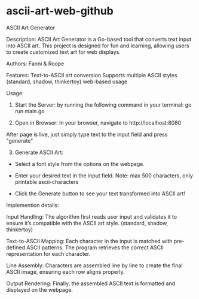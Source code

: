 # ascii-art-web-github

ASCII Art Generator

Description:
ASCII Art Generator is a Go-based tool that converts text input into ASCII art. This project is designed for fun and learning, allowing users to create customized text art for web displays.

Authors: Fanni & Roope

Features:
Text-to-ASCII art conversion
Supports multiple ASCII styles (standard, shadow, thinkertoy)
web-based usage

Usage:

1. Start the Server: by running the following command in your terminal: go run main.go

2. Open in Browser: In your browser, navigate to http://localhost:8080

After page is live, just simply type text to the input field and press "generate"

3. Generate ASCII Art:

- Select a font style from the options on the webpage.

- Enter your desired text in the input field. Note: max 500 characters, only printable ascii-characters

- Click the Generate button to see your text transformed into ASCII art!

Implemention details:

Input Handling: The algorithm first reads user input and validates it to ensure it’s compatible with the ASCII art style. (standard, shadow, thinkertoy)

Text-to-ASCII Mapping: Each character in the input is matched with pre-defined ASCII patterns. The program retrieves the correct ASCII representation for each character.

Line Assembly: Characters are assembled line by line to create the final ASCII image, ensuring each row aligns properly.

Output Rendering: Finally, the assembled ASCII text is formatted and displayed on the webpage.

